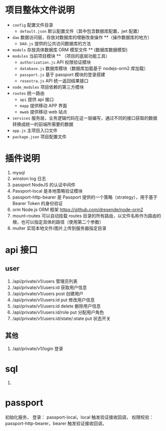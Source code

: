 # 项目整体文件说明

- `config` 配置文件目录
  - `default.json` 默认配置文件（其中包含数据库配置，jwt 配置）
- `dao` 数据访问层，存放对数据库的增删改查操作 \*\*（操作数据库的地方）
  - `DAO.js` 提供的公共访问数据库的方法
- `models` 存放具体数据库 ORM 模型文件 \*\* (数据库数据模型)
- `modules` 当前项目模块 \*\* （项目的底层功能工具）
  - `authorization.js` API 权限验证模块
  - `database.js` 数据库模块（数据库加载基于 nodejs-orm2 库加载）
  - `passport.js` 基于 passport 模块的登录搭建
  - `resextra.js` API 统一返回结果接口
- `node_modules` 项目依赖的第三方模块
- `routes` 统一路由
  - `api` 提供 api 接口
  - `mapp` 提供移动 APP 界面
  - `mweb` 提供移动 web 站点
- `services` 服务层，业务逻辑代码在这一层编写，通过不同的接口获取的数据转换成统一的前端所需要的数据
- `app.js` 主项目入口文件
- `package.json` 项目配置文件

# 插件说明

1. mysql
1. winston log 日志
1. passport NodeJS 的认证中间件
1. Passport-local 是本地策略验证模块
1. passport-http-bearer 是 Passport 提供的一个策略（strategy），用于基于 Bearer Token 的身份验证
1. orm
   Node.js ORM 框架
   https://github.com/dresende/node-orm2
1. mount-routes 可以自动挂载 routes 目录的所有路由，以文件名称作为路由的根，也可以指定具体的路径（使用第二个参数）
1. multer 实现本地文件/图片上传到服务器指定目录

# api 接口

## user

1. /api/private/v1/users 管理员列表
2. /api/private/v1/users:id 获取用户信息
3. /api/private/v1/users post 创建用户
4. /api/private/v1/users:id put 修改用户信息
5. /api/private/v1/users:id delete 删除用户信息
6. /api/private/v1/users:id/role put 分配用户角色
7. /api/private/v1/users:id/state/:state put 状态开关

## 其他

1. /api/private/v1/login 登录

# sql

1.

# passport

初始化服务，
登录： passport-local，local 触发验证接收回调，
权限校验： passport-http-bearer，bearer 触发验证接收回调，
